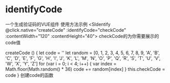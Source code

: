 # identifyCode
一个生成验证码的VUE组件
使用方法示例
<SIdentify @click.native="createCode" :identifyCode="checkCode" :contentWidth="120" :contentHeight="40"></SIdentify>
checkCode的为你需要展示的code值


createCode () {
  let code = ''
  let random = [0, 1, 2, 3, 4, 5, 6, 7, 8, 9, 'A', 'B', 'C', 'D', 'E', 'F', 'G', 'H', 'I', 'J', 'K', 'L', 'M', 'N', 'O', 'P', 'Q', 'R',
    'S', 'T', 'U', 'V', 'W', 'X', 'Y', 'Z']
  for (var i = 0; i < 4; i++) {
    var index = Math.floor(Math.random() * 36)
    code += random[index]
  }
  this.checkCode = code
}
创建code的函数